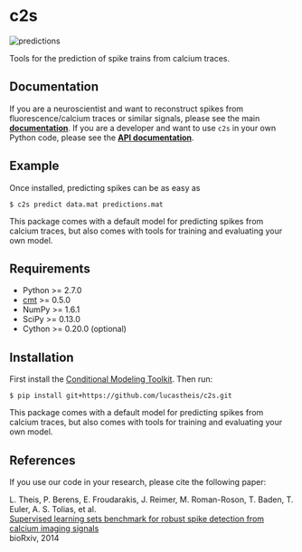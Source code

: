 # c2s

![predictions](https://raw.githubusercontent.com/lucastheis/c2s/media/predictions.png)

Tools for the prediction of spike trains from calcium traces.

## Documentation

If you are a neuroscientist and want to reconstruct spikes from fluorescence/calcium traces or
similar signals, please see the main [__documentation__](http://c2s.readthedocs.org/en/latest/).
If you are a developer and want to use `c2s` in your own Python code, please see the [__API documentation__](http://lucastheis.github.io/c2s/).

## Example

Once installed, predicting spikes can be as easy as

	$ c2s predict data.mat predictions.mat

This package comes with a default model for predicting spikes from calcium traces, but also comes
with tools for training and evaluating your own model.

## Requirements

* Python >= 2.7.0
* [cmt](https://github.com/lucastheis/cmt/) >= 0.5.0
* NumPy >= 1.6.1
* SciPy >= 0.13.0
* Cython >= 0.20.0 (optional)

## Installation

First install the [Conditional Modeling Toolkit](https://github.com/lucastheis/cmt/). Then run:

	$ pip install git+https://github.com/lucastheis/c2s.git

This package comes with a default model for predicting spikes from calcium traces, but also comes
with tools for training and evaluating your own model.

## References

If you use our code in your research, please cite the following paper:

L. Theis, P. Berens, E. Froudarakis, J. Reimer, M. Roman-Roson, T. Baden, T. Euler, A. S. Tolias, et al.  
[Supervised learning sets benchmark for robust spike detection from calcium imaging signals](http://bethgelab.org/publications/127/)  
bioRxiv, 2014
